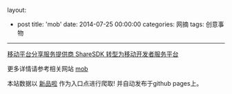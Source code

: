 layout: 
  - post 
title: 'mob' 
date: 2014-07-25 00:00:00 
categories: 网摘 
tags: 创意事物 
---

<a href="http://xinpinla.com/product/279" title="查看产品详情">
								移动平台分享服务提供商 ShareSDK 转型为移动开发者服务平台							</a>  

更多详情请参考相关网站 [mob](http://mob.com/)  

本站数据以 [新品啦](http://xinpinla.com/) 作为入口点进行爬取! 并自动发布于github pages上。  
